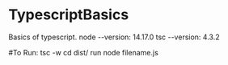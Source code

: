 # TypescriptBasics
Basics of typescript.
node --version: 14.17.0
tsc --version: 4.3.2

#To Run: 
tsc -w 
cd dist/
  run node filename.js
